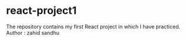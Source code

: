 # react-project1
The repository contains my first React project in which I have practiced.
 Author : zahid sandhu